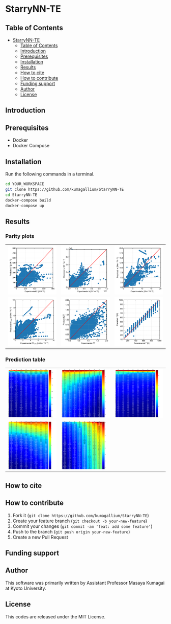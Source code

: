 # StarryNN-TE
## Table of Contents
- [StarryNN-TE](#starrynn-te)
	- [Table of Contents](#table-of-contents)
	- [Introduction](#introduction)
	- [Prerequisites](#prerequisites)
	- [Installation](#installation)
	- [Results](#results)
	- [How to cite](#how-to-cite)
	- [How to contribute](#how-to-contribute)
	- [Funding support](#funding-support)
	- [Author](#author)
	- [License](#license)

<a name="intro"></a>
## Introduction

<a name="prerequisites"></a>
## Prerequisites
* Docker
* Docker Compose

<a name="install"></a>
## Installation
Run the following commands in a terminal.
```sh
cd YOUR_WORKSPACE
git clone https://github.com/kumagallium/StarryNN-TE
cd StarryNN-TE
docker-compose build
docker-compose up
```

<a name="results"></a>
## Results
### Parity plots
<table>
    <tr>
        <td><img src="./results/parity_plot_Seebeck_coefficient.png" alt="parity_plot_Seebeck_coefficient" width="200"/></td>
        <td><img src="./results/parity_plot_Electrical_conductivity.png" alt="parity_plot_Electrical_conductivity" width="200"/></td>
        <td><img src="./results/parity_plot_Thermal_conductivity.png" alt="parity_plot_Thermal_conductivity" width="200"/></td>
    </tr>
    <tr>
        <td><img src="./results/parity_plot_PF_calc.png" alt="parity_plot_PF_calc" width="200"/></td>
        <td><img src="./results/parity_plot_ZT.png" alt="parity_plot_ZT" width="200"/></td>
        <td><img src="./results/parity_plot_Temperature.png" alt="parity_plot_Temperature" width="200"/></td>
    </tr>
</table>

### Prediction table
<table>
    <tr>
        <td><img src="./results/pred_table_Seebeck_coefficient.png" alt="parity_plot_Seebeck_coefficient" width="200"/></td>
        <td><img src="./results/pred_table_Electrical_conductivity.png" alt="parity_plot_Electrical_conductivity" width="200"/></td>
        <td><img src="./results/pred_table_Thermal_conductivity.png" alt="parity_plot_Thermal_conductivity" width="200"/></td>
    </tr>
    <tr>
        <td><img src="./results/pred_table_PF_calc.png" alt="parity_plot_PF_calc" width="200"/></td>
        <td><img src="./results/pred_table_ZT.png" alt="pred_table_ZT" width="200"/></td>
    </tr>
</table>


<a name="cite"></a>
## How to cite


<a name="contrib"></a>
## How to contribute
1. Fork it (`git clone https://github.com/kumagallium/StarryNN-TE`)
2. Create your feature branch (`git checkout -b your-new-feature`)
3. Commit your changes (`git commit -am 'feat: add some feature'`)
4. Push to the branch (`git push origin your-new-feature`)
5. Create a new Pull Request
   
<a name="fund"></a>
## Funding support

<a name="author"></a>
## Author
This software was primarily written by Assistant Professor Masaya Kumagai at Kyoto University. 

<a name="license"></a>
## License
This codes are released under the MIT License.